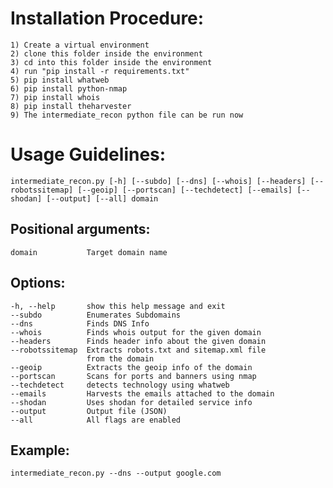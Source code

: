 # Installation Procedure:
 
    1) Create a virtual environment
    2) clone this folder inside the environment
    3) cd into this folder inside the environment
    4) run "pip install -r requirements.txt"
    5) pip install whatweb
    6) pip install python-nmap
    7) pip install whois
    8) pip install theharvester
    9) The intermediate_recon python file can be run now

# Usage Guidelines: 

    intermediate_recon.py [-h] [--subdo] [--dns] [--whois] [--headers] [--robotssitemap] [--geoip] [--portscan] [--techdetect] [--emails] [--shodan] [--output] [--all] domain

## Positional arguments:

    domain           Target domain name
  
## Options:

    -h, --help       show this help message and exit
    --subdo          Enumerates Subdomains
    --dns            Finds DNS Info
    --whois          Finds whois output for the given domain
    --headers        Finds header info about the given domain
    --robotssitemap  Extracts robots.txt and sitemap.xml file
                     from the domain
    --geoip          Extracts the geoip info of the domain
    --portscan       Scans for ports and banners using nmap
    --techdetect     detects technology using whatweb
    --emails         Harvests the emails attached to the domain
    --shodan         Uses shodan for detailed service info
    --output         Output file (JSON)
    --all            All flags are enabled

## Example:

    intermediate_recon.py --dns --output google.com
